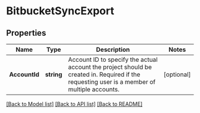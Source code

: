 # BitbucketSyncExport

## Properties

Name | Type | Description | Notes
------------ | ------------- | ------------- | -------------
**AccountId** | **string** | Account ID to specify the actual account the project should be created in. Required if the requesting user is a member of multiple accounts. | [optional] 

[[Back to Model list]](../README.md#documentation-for-models) [[Back to API list]](../README.md#documentation-for-api-endpoints) [[Back to README]](../README.md)


